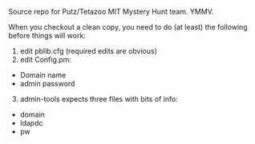 Source repo for Putz/Tetazoo MIT Mystery Hunt team. YMMV.

When you checkout a clean copy, you need to do (at least) the following
before things will work:

1. edit pblib.cfg (required edits are obvious)
2. edit Config.pm:
 * Domain name
 * admin password
3. admin-tools expects three files with bits of info:
 * domain
 * ldapdc
 * pw